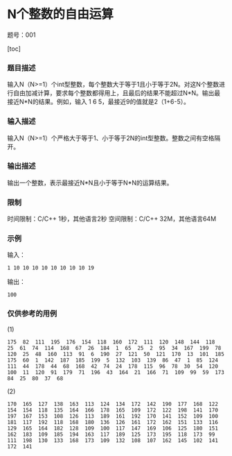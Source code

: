 # N个整数的自由运算

题号：001

[toc]

### 题目描述

输入N（N>=1）个int型整数，每个整数大于等于1且小于等于2N。对这N个整数进行自由加减计算，要求每个整数都得用上，且最后的结果不能超过N\*N。输出最接近N\*N的结果。例如，输入 1 6 5，最接近9的值就是2（1+6-5）。


### 输入描述

输入N（N>=1）个严格大于等于1、小于等于2N的int型整数。整数之间有空格隔开。

### 输出描述

输出一个整数，表示最接近N*N且小于等于N\*N的运算结果。

### 限制
时间限制：C/C++ 1秒，其他语言2秒 
空间限制：C/C++ 32M，其他语言64M

### 示例

输入：
```
1 10 10 10 10 10 10 10 10 19
```

输出：
```
100
```

### 仅供参考的用例

(1)
```
175  82  111  195  176  154  118  160  172  111  120  148  144  118  25  61  74  114  168  67  26  184  1  65  25  2  95  34  167  199  78  120  25  48  160  113  91  6  190  27  121  50  121  170  13  101  185  175  60  1  142  187  185  199  5  132  103  139  86  47  1  85  124  111  44  178  44  68  168  42  74  24  178  115  96  78  30  54  120  100  11  120  91  179  71  196  43  164  21  166  71  109  99  59  173  84  25  80  37  68
```

(2)

```
170  165  127  138  163  113  124  134  172  142  190  177  168  122  154  154  118  135  164  166  178  165  109  172  122  198  141  170  197  167  153  108  126  113  189  161  192  170  141  152  109  100  181  117  192  118  168  180  136  126  161  172  162  151  133  116  129  165  164  182  128  109  100  117  147  169  106  125  180  151  162  183  109  185  194  163  117  189  125  173  195  118  173  99  111  198  130  133  168  173  109  132  108  107  162  145  102  141  172  141
```
